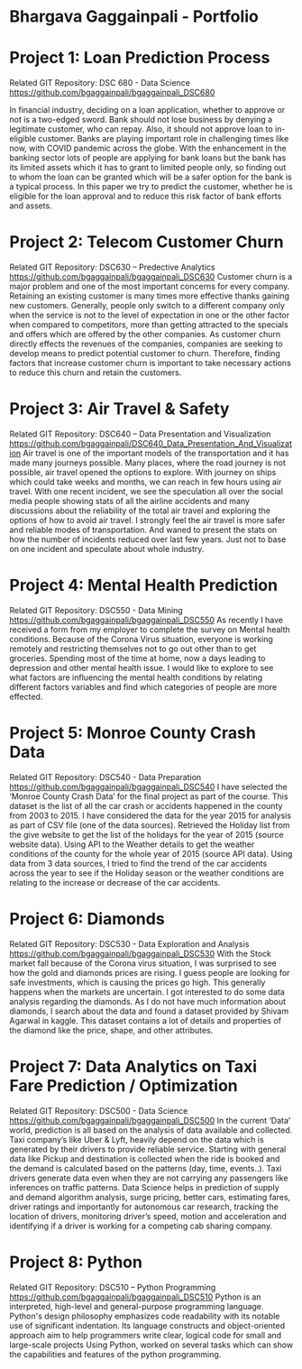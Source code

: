 # Bhargava Gaggainpali - Portfolio

# Project 1: Loan Prediction Process
Related GIT Repository: DSC 680 - Data Science
https://github.com/bgaggainpali/bgaggainpali_DSC680

In financial industry, deciding on a loan application, whether to approve or not is a two-edged sword.  Bank should not lose business by denying a legitimate customer, who can repay.  Also, it should not approve loan to in-eligible customer.  Banks are playing important role in challenging times like now, with COVID pandemic across the globe.
With the enhancement in the banking sector lots of people are applying for bank loans but the bank has its limited assets which it has to grant to limited people only, so finding out to whom the loan can be granted which will be a safer option for the bank is a typical process. In this paper we try to predict the customer, whether he is eligible for the loan approval and to reduce this risk factor of bank efforts and assets.

# Project 2: Telecom Customer Churn
Related GIT Repository: DSC630 – Predective Analytics 
https://github.com/bgaggainpali/bgaggainpali_DSC630
Customer churn is a major problem and one of the most important concerns for every company. Retaining an existing customer is many times more effective thanks gaining new customers. Generally, people only switch to a different company only when the service is not to the level of expectation in one or the other factor when compared to competitors, more than getting attracted to the specials and offers which are offered by the other companies. 
As customer churn directly effects the revenues of the companies, companies are seeking to develop means to predict potential customer to churn. Therefore, finding factors that increase customer churn is important to take necessary actions to reduce this churn and retain the customers.

# Project 3: Air Travel & Safety
Related GIT Repository: DSC640 – Data Presentation and Visualization 
https://github.com/bgaggainpali/DSC640_Data_Presentation_And_Visualization
Air travel is one of the important models of the transportation and it has made many journeys possible. Many places, where the road journey is not possible, air travel opened the options to explore. With journey on ships which could take weeks and months, we can reach in few hours using air travel.
With one recent incident, we see the speculation all over the social media people showing stats of all the airline accidents and many discussions about the reliability of the total air travel and exploring the options of how to avoid air travel.  I strongly feel the air travel is more safer and reliable modes of transportation. And waned to present the stats on how the number of incidents reduced over last few years. Just not to base on one incident and speculate about whole industry.

# Project 4: Mental Health Prediction
Related GIT Repository: DSC550 - Data Mining
https://github.com/bgaggainpali/bgaggainpali_DSC550
As recently I have received a form from my employer to complete the survey on Mental health conditions. Because of the Corona Virus situation, everyone is working remotely and restricting themselves not to go out other than to get groceries. Spending most of the time at home, now a days leading to depression and other mental health issue. 
I would like to explore to see what factors are influencing the mental health conditions by relating different factors variables and find which categories of people are more effected.

# Project 5: Monroe County Crash Data
Related GIT Repository: DSC540 - Data Preparation
https://github.com/bgaggainpali/bgaggainpali_DSC540
I have selected the ‘Monroe County Crash Data’ for the final project as part of the course. This dataset is the list of all the car crash or accidents happened in the county from 2003 to 2015. I have considered the data for the year 2015 for analysis as part of CSV file (one of the data sources). Retrieved the Holiday list from the give website to get the list of the holidays for the year of 2015 (source website data). Using API to the Weather details to get the weather conditions of the county for the whole year of 2015 (source API data). Using data from 3 data sources, I tried to find the trend of the car accidents across the year to see if the Holiday season or the weather conditions are relating to the increase or decrease of the car accidents.

# Project 6: Diamonds
Related GIT Repository: DSC530 - Data Exploration and Analysis
https://github.com/bgaggainpali/bgaggainpali_DSC530
With the Stock market fall because of the Corona virus situation, I was surprised to see how the gold and diamonds prices are rising. I guess people are looking for safe investments, which is causing the prices go high. This generally happens when the markets are uncertain.
I got interested to do some data analysis regarding the diamonds. As I do not have much information about diamonds, I search about the data and found a dataset provided by Shivam Agarwal in kaggle. This dataset contains a lot of details and properties of the diamond like the price, shape, and other attributes. 

# Project 7: Data Analytics on Taxi Fare Prediction / Optimization
Related GIT Repository: DSC500 - Data Science
https://github.com/bgaggainpali/bgaggainpali_DSC500
In the current ‘Data’ world, prediction is all based on the analysis of data available and collected. Taxi company’s like Uber & Lyft, heavily depend on the data which is generated by their drivers to provide reliable service. Starting with general data like Pickup and destination is collected when the ride is booked and the demand is calculated based on the patterns (day, time, events..). 
Taxi drivers generate data even when they are not carrying any passengers like inferences on traffic patterns. Data Science helps in prediction of supply and demand algorithm analysis, surge pricing, better cars, estimating fares, driver ratings and importantly for autonomous car research, tracking the location of drivers, monitoring driver’s speed, motion and acceleration and identifying if a driver is working for a competing cab sharing company. 

# Project 8: Python
Related GIT Repository: DSC510 – Python Programming
https://github.com/bgaggainpali/bgaggainpali_DSC510
Python is an interpreted, high-level and general-purpose programming language. Python's design philosophy emphasizes code readability with its notable use of significant indentation. Its language constructs and object-oriented approach aim to help programmers write clear, logical code for small and large-scale projects 
Using Python, worked on several tasks which can show the capabilities and features of the python programming. 

